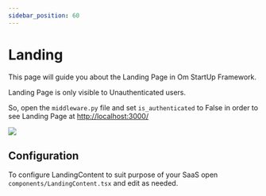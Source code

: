 ```yaml
---
sidebar_position: 60
---
```


# Landing

This page will guide you about the Landing Page in Om StartUp Framework. 

Landing Page is only visible to Unauthenticated users. 

So, open the `middleware.py` file and set  `is_authenticated` to False in order to see Landing Page  at [http://localhost:3000/](http://localhost:3000/)

![](/img/feautres_landing.png)

## Configuration 

To configure LandingContent to suit purpose of your SaaS open `components/LandingContent.tsx` and edit as needed.


